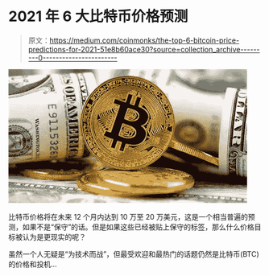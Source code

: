 # 2021 年 6 大比特币价格预测

> 原文：<https://medium.com/coinmonks/the-top-6-bitcoin-price-predictions-for-2021-51e8b60ace30?source=collection_archive---------0----------------------->

![](img/37ed6b18c6bdd799df97b80cbb9c05a5.png)

比特币价格将在未来 12 个月内达到 10 万至 20 万美元，这是一个相当普遍的预测，如果不是“保守”的话。但是如果这些已经被贴上保守的标签，那么什么价格目标被认为是更现实的呢？

虽然一个人无疑是“为技术而战”，但最受欢迎和最热门的话题仍然是比特币(BTC)的价格和投机…